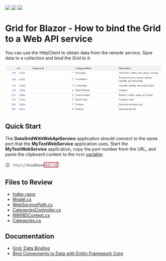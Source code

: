 <!-- default badges list -->
![](https://img.shields.io/endpoint?url=https://codecentral.devexpress.com/api/v1/VersionRange/198061506/23.1.3%2B)
[![](https://img.shields.io/badge/Open_in_DevExpress_Support_Center-FF7200?style=flat-square&logo=DevExpress&logoColor=white)](https://supportcenter.devexpress.com/ticket/details/T802175)
[![](https://img.shields.io/badge/📖_How_to_use_DevExpress_Examples-e9f6fc?style=flat-square)](https://docs.devexpress.com/GeneralInformation/403183)
<!-- default badges end -->

# Grid for Blazor - How to bind the Grid to a Web API service

You can use the HttpClient to obtain data from the remote service. Save data to a collection and bind the Grid to it.

![Data Grid with Data from External Service](images/application-page.png)

## Quick Start

The **DataGridWithWebApiService** application should connect to the same port that the **MyTestWebService** application uses. Start the **MyTestWebService** application, copy the port number from the URL, and paste the clipboard content to the `Path` [variable](./CS/DataGridWithWebApiService/DataGridWithWebApiService/Data/WebServicePath.cs#L3):

![Localhost Port](images/localhost-port.png)

<!-- default file list -->
## Files to Review

* [Index.razor](./CS/DataGridWithWebApiService/DataGridWithWebApiService/Pages/Index.razor)
* [Model.cs](./CS/DataGridWithWebApiService/DataGridWithWebApiService/Data/Model.cs)
* [WebServicePath.cs](./CS/DataGridWithWebApiService/DataGridWithWebApiService/Data/WebServicePath.cs)
* [CategoriesController.cs](./CS/MyTestWebService/MyTestWebService/Controllers/CategoriesController.cs)
* [NWINDContext.cs](./CS/MyTestWebService/MyTestWebService/Models/NWINDContext.cs)
* [Categories.cs](./CS/MyTestWebService/MyTestWebService/Models/Categories.cs)
<!-- default file list end -->

## Documentation

* [Grid: Data Binding](https://docs.devexpress.com/Blazor/403737/grid/bind-to-data)
* [Bind Components to Data with Entity Framework Core](https://docs.devexpress.com/Blazor/403167/common-concepts/bind-data-grid-to-data-from-entity-framework-core)
